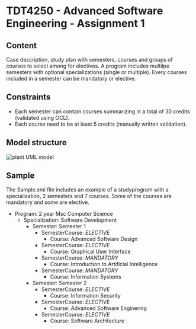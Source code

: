 # TDT4250 - Advanced Software Engineering - Assignment 1
## Content
Case description, study plan with semesters, courses and groups of courses to select among for electives.
A program includes multilpe semesters with optional specializations (single or multiple).
Every courses included in a semester can be mandatory or elective.

## Constraints
- Each semester can contain courses summarizing in a total of 30 credits (validated using OCL).
- Each course need to be at least 5 credits (manually written validation).

## Model structure
![plant UML model](https://i.imgur.com/2qp510p.png)

## Sample
The Sample.xmi file includes an example of a studyprogram with a specialization, 2 semesters and 7 courses. Some of the courses are mandatory and some are elective.

- Program: 2 year Msc Computer Science
  - Specialization: Software Development
    - Semester: Semester 1
      - SemesterCourse: *ELECTIVE*
        - Course: Advanced Software Design
      - SemesterCourse: *ELECTIVE*
        - Course: Graphical User Interface
      - SemesterCourse: *MANDATORY*
        - Course: Introduction to Artificial Intelligence
      - SemesterCourse: *MANDATORY*
        - Course: Information Systems
    - Semester: Semester 2
      - SemesterCourse: *ELECTIVE*
        - Course: Information Security
      - SemesterCourse: *ELECTIVE*
        - Course: Advanced Software Enginering
      - SemesterCourse: *ELECTIVE*
        - Course: Software Architecture
